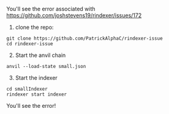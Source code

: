 You'll see the error associated with https://github.com/joshstevens19/rindexer/issues/172

1. clone the repo:

```
git clone https://github.com/PatrickAlphaC/rindexer-issue
cd rindexer-issue
```

2. Start the anvil chain

```
anvil --load-state small.json
```

3. Start the indexer

```
cd smallIndexer
rindexer start indexer
```

You'll see the error!